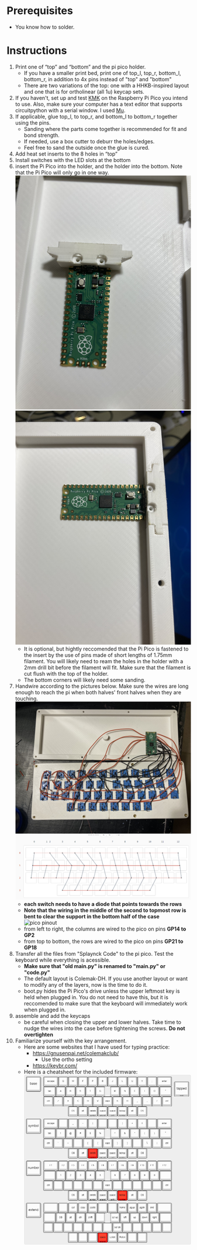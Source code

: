 # Prerequisites
- You know how to solder.
# Instructions
1. Print one of “top” and “bottom” and the pi pico holder.
    - If you have a smaller print bed, print one of top_l, top_r, bottom_l, bottom_r, in addition to 4x pins instead of "top" and "bottom"
    - There are two variations of the top: one with a HHKB-inspired layout and one that is for ortholinear (all 1u) keycap sets.
2. If you haven't, set up and test [KMK](https://github.com/KMKfw/kmk_firmware/blob/master/docs/Getting_Started.md) on the Raspberry Pi Pico you intend to use. Also, make sure your computer has a text editor that supports circuitpython with a serial window. I used [Mu](https://codewith.mu/).
3. If applicable, glue top_l, to top_r, and bottom_l to bottom_r together using the pins. 
    - Sanding where the parts come together is recommended for fit and bond strength.
    - If needed, use a box cutter to deburr the holes/edges.
    - Feel free to sand the outside once the glue is cured.
4. Add heat set inserts to the 8 holes in “top”
5. Install switches with the LED slots at the bottom
6. insert the Pi Pico into the holder, and the holder into the bottom. Note that the Pi Pico will only go in one way.
![pico holder](/images/hodl_the_pico.jpg)
![mounted](/images/pico_mounted.jpg)
    - It is optional, but hightly reccomended that the Pi Pico is fastened to the insert by the use of pins made of short lengths of 1.75mm filament. You will likely need to ream the holes in the holder with a 2mm drill bit before the filament will fit. Make sure that the filament is cut flush with the top of the holder.
    - The bottom corners will likely need some sanding.
7. Handwire according to the pictures below. Make sure the wires are long enough to reach the pi when both halves' front halves when they are touching.
![wiring](/images/all_wired.jpg)
![wiring diagram](/images/splaynck_wiring.png)
    - **each switch needs to have a diode that points towards the rows**
    - **Note that the wiring in the middle of the second to topmost row is bent to clear the support in the bottom half of the case**
![pico pinout](https://www.raspberrypi.com/documentation/microcontrollers/images/pico-pinout.svg)
    - from left to right, the columns are wired to the pico on pins **GP14 to GP2**
    - from top to bottom, the rows are wired to the pico on pins **GP21 to GP18**
8. Transfer all the files from "Splaynck Code" to the pi pico. Test the keyboard while everything is acessible.
    - **Make sure that "old main.py" is renamed to "main.py" or "code.py"**
    - The default layout is Colemak-DH. If you use another layout or want to modify any of the layers, now is the time to do it.
    - boot.py hides the Pi Pico's drive unless the upper leftmost key is held when plugged in. You do not need to have this, but it is reccomended to make sure that the keyboard will immediately work when plugged in.
9. assemble and add the keycaps
    - be careful when closing the upper and lower halves. Take time to nudge the wires into the case before tightening the screws. **Do not overtighten**    
10. Familiarize yourself with the key arrangement.
    - Here are some websites that I have used for typing practice:
        - https://gnusenpai.net/colemakclub/
            - Use the ortho setting
        - https://keybr.com/
    - Here is a cheatsheet for the included firmware:
![keymap](/images/cheatsheet.PNG)
